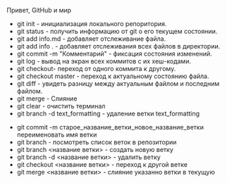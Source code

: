 Привет, GitHub и мир
* git init - инициализация локального репоpитория.
* git status - получить информацию от git о его текущем состоянии.
* git add info.md - добавляет отслеживание файла.
* git add info . - добавляет отслеживания всех файлов в директории.
* git commit -m "Комментарий" - фиксация состояния изменений.
* git log - вывод на экран всех коммитов с их хеш-кодами.
* git checkout- переход от одного коммита к другому.
* git checkout master - переход к актуальному состоянию файла.
* git diff - увидеть разницу между актуальным файлом и последним файлом.
* git merge - Слияние 
* git clear - очистить терминал
* git branch -d text_formatting - удаление ветки text_formatting
+ git commit -m старое_название_ветки_новое_название_ветки переименовать имя ветки
+ git branch - посмотреть список веток в репозитории
+ git branch <название ветки> - создать новую ветку
+ git branch -d <название ветки> - удалить ветку
+ git checkout <название ветки> - переход к другой ветке
+ git merge <название ветки> - слияние указанно ветки в текущую 
